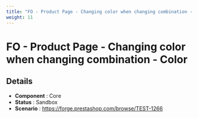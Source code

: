 ```yaml
---
title: "FO - Product Page - Changing color when changing combination - Color"
weight: 11
---
```


# FO - Product Page - Changing color when changing combination - Color
## Details
* **Component** : Core
* **Status** : Sandbox
* **Scenario** : https://forge.prestashop.com/browse/TEST-1266

